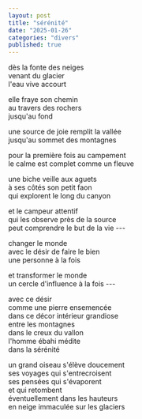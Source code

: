 ```yaml
---
layout: post
title: "sérénité"
date: "2025-01-26"
categories: "divers"
published: true
---
```


dès la fonte des neiges  
venant du glacier  
l'eau vive accourt  

elle fraye son chemin  
au travers des rochers  
jusqu'au fond  

une source de joie remplit la vallée  
jusqu'au sommet des montagnes  

pour la première fois au campement  
le calme est complet comme un fleuve  

une biche veille aux aguets  
à ses côtés son petit faon  
qui explorent le long du canyon  

et le campeur attentif  
qui les observe près de la source  
peut comprendre le but de la vie ---  

changer le monde  
avec le désir de faire le bien  
une personne à la fois  

et transformer le monde  
un cercle d'influence à la fois ---  

avec ce désir  
comme une pierre ensemencée  
dans ce décor intérieur grandiose  
entre les montagnes  
dans le creux du vallon  
l'homme ébahi médite  
dans la sérénité  

un grand oiseau s'élève doucement  
ses voyages qui s'entrecroisent  
ses pensées qui s'évaporent  
et qui retombent  
éventuellement dans les hauteurs  
en neige immaculée sur les glaciers
